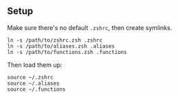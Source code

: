 ## Setup

Make sure there's no default `.zshrc`, then create symlinks.

```shell
ln -s /path/to/zshrc.zsh .zshrc
ln -s /path/to/aliases.zsh .aliases
ln -s /path/to/functions.zsh .functions
```

Then load them up:

```shell
source ~/.zshrc
source ~/.aliases
source ~/.functions
```
